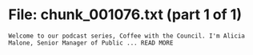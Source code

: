 ﻿# File: chunk_001076.txt (part 1 of 1)
```
Welcome to our podcast series, Coffee with the Council. I'm Alicia Malone, Senior Manager of Public ... READ MORE
```

